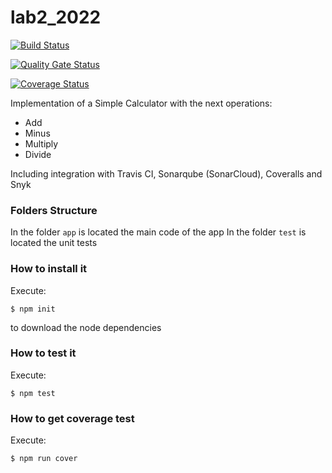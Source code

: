 # lab2_2022

[![Build Status](https://app.travis-ci.com/cbasguti/lab2_2022.svg?branch=main)](https://app.travis-ci.com/cbasguti/lab2_2022)

[![Quality Gate Status](https://sonarcloud.io/api/project_badges/measure?project=lab2_2022&metric=alert_status)](https://sonarcloud.io/summary/new_code?id=lab2_2022)

[![Coverage Status](https://coveralls.io/repos/github/cbasguti/lab2_2022/badge.svg)](https://coveralls.io/github/cbasguti/lab2_2022)

Implementation of a Simple Calculator with the next operations:
* Add
* Minus
* Multiply
* Divide

Including integration with Travis CI, Sonarqube (SonarCloud), Coveralls and Snyk
### Folders Structure
In the folder `app` is located the main code of the app
In the folder `test` is located the unit tests
### How to install it
Execute:
```shell
$ npm init
```
to download the node dependencies
### How to test it
Execute:
```shell
$ npm test
```
### How to get coverage test
Execute:
```shell
$ npm run cover
```
